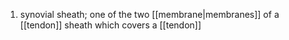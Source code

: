 1. synovial sheath; one of the two [[membrane|membranes]] of a [[tendon]] sheath which covers a [[tendon]]